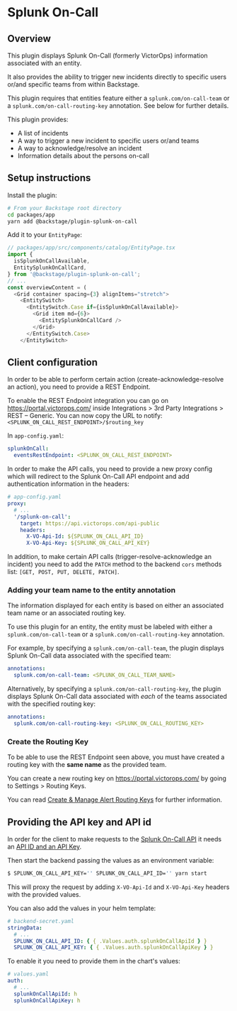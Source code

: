 # Splunk On-Call

## Overview

This plugin displays Splunk On-Call (formerly VictorOps) information associated with an entity.

It also provides the ability to trigger new incidents directly to specific users or/and specific teams from within Backstage.

This plugin requires that entities feature either a `splunk.com/on-call-team` or a `splunk.com/on-call-routing-key` annotation. See below for further details.

This plugin provides:

- A list of incidents
- A way to trigger a new incident to specific users or/and teams
- A way to acknowledge/resolve an incident
- Information details about the persons on-call

## Setup instructions

Install the plugin:

```bash
# From your Backstage root directory
cd packages/app
yarn add @backstage/plugin-splunk-on-call
```

Add it to your `EntityPage`:

```ts
// packages/app/src/components/catalog/EntityPage.tsx
import {
  isSplunkOnCallAvailable,
  EntitySplunkOnCallCard,
} from '@backstage/plugin-splunk-on-call';
// ...
const overviewContent = (
  <Grid container spacing={3} alignItems="stretch">
    <EntitySwitch>
      <EntitySwitch.Case if={isSplunkOnCallAvailable}>
        <Grid item md={6}>
          <EntitySplunkOnCallCard />
        </Grid>
      </EntitySwitch.Case>
    </EntitySwitch>
```

## Client configuration

In order to be able to perform certain action (create-acknowledge-resolve an action), you need to provide a REST Endpoint.

To enable the REST Endpoint integration you can go on https://portal.victorops.com/ inside Integrations > 3rd Party Integrations > REST – Generic.
You can now copy the URL to notify: `<SPLUNK_ON_CALL_REST_ENDPOINT>/$routing_key`

In `app-config.yaml`:

```yaml
splunkOnCall:
  eventsRestEndpoint: <SPLUNK_ON_CALL_REST_ENDPOINT>
```

In order to make the API calls, you need to provide a new proxy config which will redirect to the Splunk On-Call API endpoint and add authentication information in the headers:

```yaml
# app-config.yaml
proxy:
  # ...
  '/splunk-on-call':
    target: https://api.victorops.com/api-public
    headers:
      X-VO-Api-Id: ${SPLUNK_ON_CALL_API_ID}
      X-VO-Api-Key: ${SPLUNK_ON_CALL_API_KEY}
```

In addition, to make certain API calls (trigger-resolve-acknowledge an incident) you need to add the `PATCH` method to the backend `cors` methods list: `[GET, POST, PUT, DELETE, PATCH]`.

### Adding your team name to the entity annotation

The information displayed for each entity is based on either an associated team name or an associated routing key.

To use this plugin for an entity, the entity must be labeled with either a `splunk.com/on-call-team` or a `splunk.com/on-call-routing-key` annotation.

For example, by specifying a `splunk.com/on-call-team`, the plugin displays Splunk On-Call data associated with the specified team:

```yaml
annotations:
  splunk.com/on-call-team: <SPLUNK_ON_CALL_TEAM_NAME>
```

Alternatively, by specifying a `splunk.com/on-call-routing-key`, the plugin displays Splunk On-Call data associated with _each_ of the teams associated with the specified routing key:

```yaml
annotations:
  splunk.com/on-call-routing-key: <SPLUNK_ON_CALL_ROUTING_KEY>
```

### Create the Routing Key

To be able to use the REST Endpoint seen above, you must have created a routing key with the **same name** as the provided team.

You can create a new routing key on https://portal.victorops.com/ by going to Settings > Routing Keys.

You can read [Create & Manage Alert Routing Keys](https://help.victorops.com/knowledge-base/routing-keys/#routing-key-tips-tricks) for further information.

## Providing the API key and API id

In order for the client to make requests to the [Splunk On-Call API](https://portal.victorops.com/public/api-docs.html#/) it needs an [API ID and an API Key](https://help.victorops.com/knowledge-base/api/).

Then start the backend passing the values as an environment variable:

```bash
$ SPLUNK_ON_CALL_API_KEY='' SPLUNK_ON_CALL_API_ID='' yarn start
```

This will proxy the request by adding `X-VO-Api-Id` and `X-VO-Api-Key` headers with the provided values.

You can also add the values in your helm template:

```yaml
# backend-secret.yaml
stringData:
  # ...
  SPLUNK_ON_CALL_API_ID: { { .Values.auth.splunkOnCallApiId } }
  SPLUNK_ON_CALL_API_KEY: { { .Values.auth.splunkOnCallApiKey } }
```

To enable it you need to provide them in the chart's values:

```yaml
# values.yaml
auth:
  # ...
  splunkOnCallApiId: h
  splunkOnCallApiKey: h
```
